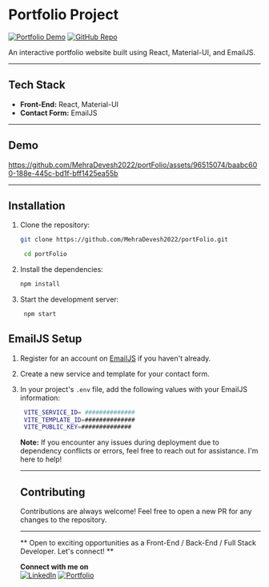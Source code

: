  # Portfolio Project

[![Portfolio Demo](https://img.shields.io/badge/View-Demo-blue)](https://iam-devesh.tech/)
[![GitHub Repo](https://img.shields.io/badge/GitHub-Repo-green)](https://github.com/MehraDevesh2022/portFolio)

An interactive portfolio website built using React, Material-UI, and EmailJS.

---
## Tech Stack

- **Front-End:** React, Material-UI
- **Contact Form:** EmailJS

---
## Demo





https://github.com/MehraDevesh2022/portFolio/assets/96515074/baabc600-188e-445c-bd1f-bff1425ea55b





---
## Installation

1. Clone the repository:

   ```bash
   git clone https://github.com/MehraDevesh2022/portFolio.git

    cd portFolio
    ```
2. Install the dependencies:

   ```bash
   npm install
   ```
3. Start the development server:

   ```bash
    npm start
    ```
## EmailJS Setup
    
1. Register for an account on [EmailJS](https://www.emailjs.com/) if you haven't already.
2. Create a new service and template for your contact form.
3. In your project's `.env` file, add the following values with your EmailJS information:

    ```bash
     VITE_SERVICE_ID= ##############
     VITE_TEMPLATE_ID=##############
     VITE_PUBLIC_KEY=##############

    ```




    **Note:** If you encounter any issues during deployment due to dependency conflicts or errors, feel free to reach out for assistance. I'm here to help!

     ---
     ## Contributing

    Contributions are always welcome! Feel free to open a new PR for any changes to the repository. 

     ---
    ** Open to exciting opportunities as a Front-End / Back-End / Full Stack Developer. Let's connect! **
      
    **Connect with me on** <br>
    [![LinkedIn](https://img.shields.io/badge/LinkedIn-Profile-blue)](https://www.linkedin.com/in/devesh-mehra-2022/) 
    [![Portfolio](https://img.shields.io/badge/Portfolio-Website-green)](https://iam-devesh.tech/) 

